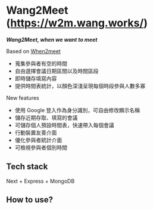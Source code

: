 # Wang2Meet (<https://w2m.wang.works/>)

***Wang2Meet, when we want to meet***

Based on [When2meet](https://www.when2meet.com/)
- 蒐集參與者有空的時間
- 自由選擇會議日期區間以及時間區段
- 即時儲存填寫內容
- 提供時間表統計，以顏色深淺呈現每個時段參與人數多寡

New features
- 使用 Google 登入作為身分識別，可自由修改顯示名稱
- 儲存近期存取、填寫的會議
- 可儲存個人預設時間表，快速帶入每個會議
- 行動裝置友善介面
- 優化參與者統計介面
- 可檢視參與者個別時間

## Tech stack
Next + Express + MongoDB

## How to use?